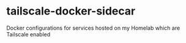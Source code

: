 # tailscale-docker-sidecar
Docker configurations for services hosted on my Homelab which are Tailscale enabled
